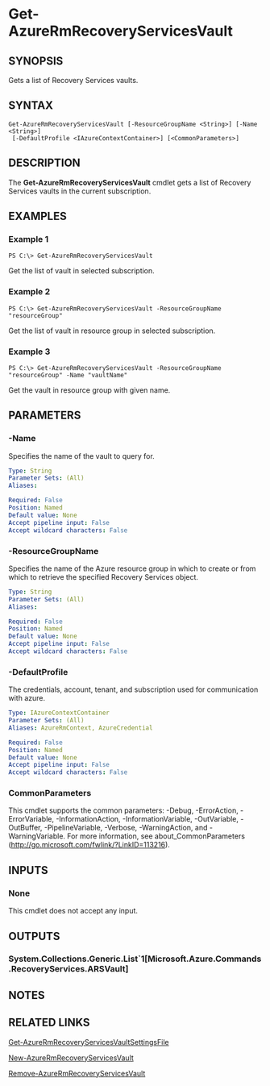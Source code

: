 ﻿---
external help file: Microsoft.Azure.Commands.RecoveryServices.ARM.dll-Help.xml
Module Name: AzureRM.RecoveryServices
ms.assetid: 818B5302-91EE-425F-B1CD-86B626F1B7A3
online version: https://docs.microsoft.com/en-us/powershell/module/azurerm.recoveryservices/get-azurermrecoveryservicesvault
schema: 2.0.0
---

# Get-AzureRmRecoveryServicesVault

## SYNOPSIS
Gets a list of Recovery Services vaults.

## SYNTAX

```
Get-AzureRmRecoveryServicesVault [-ResourceGroupName <String>] [-Name <String>]
 [-DefaultProfile <IAzureContextContainer>] [<CommonParameters>]
```

## DESCRIPTION
The **Get-AzureRmRecoveryServicesVault** cmdlet gets a list of Recovery Services vaults in the current subscription.

## EXAMPLES

### Example 1
```
PS C:\> Get-AzureRmRecoveryServicesVault
```

Get the list of vault in selected subscription.

### Example 2
```
PS C:\> Get-AzureRmRecoveryServicesVault -ResourceGroupName "resourceGroup"
```

Get the list of vault in resource group in selected subscription.

### Example 3
```
PS C:\> Get-AzureRmRecoveryServicesVault -ResourceGroupName "resourceGroup" -Name "vaultName"
```

Get the vault in resource group with given name.

## PARAMETERS

### -Name
Specifies the name of the vault to query for.

```yaml
Type: String
Parameter Sets: (All)
Aliases: 

Required: False
Position: Named
Default value: None
Accept pipeline input: False
Accept wildcard characters: False
```

### -ResourceGroupName
Specifies the name of the Azure resource group in which to create or from which to retrieve the specified Recovery Services object.

```yaml
Type: String
Parameter Sets: (All)
Aliases: 

Required: False
Position: Named
Default value: None
Accept pipeline input: False
Accept wildcard characters: False
```

### -DefaultProfile
The credentials, account, tenant, and subscription used for communication with azure.

```yaml
Type: IAzureContextContainer
Parameter Sets: (All)
Aliases: AzureRmContext, AzureCredential

Required: False
Position: Named
Default value: None
Accept pipeline input: False
Accept wildcard characters: False
```

### CommonParameters
This cmdlet supports the common parameters: -Debug, -ErrorAction, -ErrorVariable, -InformationAction, -InformationVariable, -OutVariable, -OutBuffer, -PipelineVariable, -Verbose, -WarningAction, and -WarningVariable. For more information, see about_CommonParameters (http://go.microsoft.com/fwlink/?LinkID=113216).

## INPUTS

### None
This cmdlet does not accept any input.

## OUTPUTS

### System.Collections.Generic.List`1[Microsoft.Azure.Commands.RecoveryServices.ARSVault]

## NOTES

## RELATED LINKS

[Get-AzureRmRecoveryServicesVaultSettingsFile](./Get-AzureRmRecoveryServicesVaultSettingsFile.md)

[New-AzureRmRecoveryServicesVault](./New-AzureRmRecoveryServicesVault.md)

[Remove-AzureRmRecoveryServicesVault](./Remove-AzureRmRecoveryServicesVault.md)


